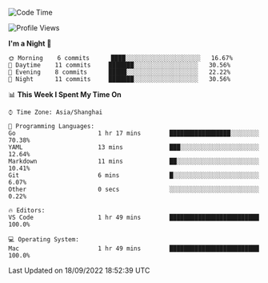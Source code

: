 <!--START_SECTION:waka-->
![Code Time](http://img.shields.io/badge/Code%20Time-1%20hr%2049%20mins-blue)

![Profile Views](http://img.shields.io/badge/Profile%20Views-81-blue)

**I'm a Night 🦉** 

```text
🌞 Morning    6 commits      ████░░░░░░░░░░░░░░░░░░░░░   16.67% 
🌆 Daytime    11 commits     ███████░░░░░░░░░░░░░░░░░░   30.56% 
🌃 Evening    8 commits      █████░░░░░░░░░░░░░░░░░░░░   22.22% 
🌙 Night      11 commits     ███████░░░░░░░░░░░░░░░░░░   30.56%

```


📊 **This Week I Spent My Time On** 

```text
⌚︎ Time Zone: Asia/Shanghai

💬 Programming Languages: 
Go                       1 hr 17 mins        █████████████████░░░░░░░░   70.38% 
YAML                     13 mins             ███░░░░░░░░░░░░░░░░░░░░░░   12.64% 
Markdown                 11 mins             ██░░░░░░░░░░░░░░░░░░░░░░░   10.41% 
Git                      6 mins              █░░░░░░░░░░░░░░░░░░░░░░░░   6.07% 
Other                    0 secs              ░░░░░░░░░░░░░░░░░░░░░░░░░   0.22%

🔥 Editors: 
VS Code                  1 hr 49 mins        █████████████████████████   100.0%

💻 Operating System: 
Mac                      1 hr 49 mins        █████████████████████████   100.0%

```


 Last Updated on 18/09/2022 18:52:39 UTC
<!--END_SECTION:waka-->